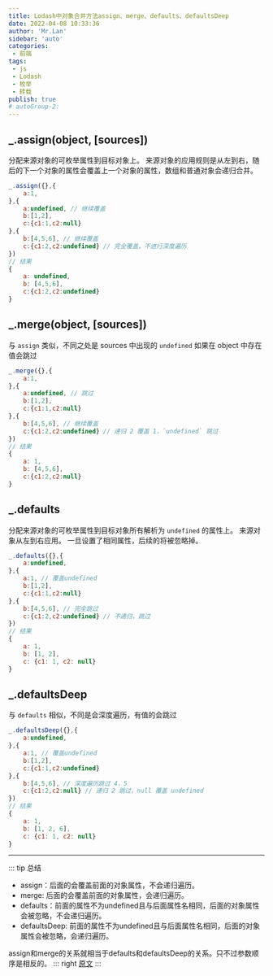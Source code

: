 ```yaml
--- 
title: Lodash中对象合并方法assign、merge、defaults、defaultsDeep
date: 2022-04-08 10:33:36
author: 'Mr.Lan'
sidebar: 'auto'
categories: 
 - 前端
tags: 
 - js
 - Lodash
 - 枚举
 - 转载
publish: true
# autoGroup-2: 
---
```


## _.assign(object, [sources])

分配来源对象的可枚举属性到目标对象上。 来源对象的应用规则是从左到右，随后的下一个对象的属性会覆盖上一个对象的属性，数组和普通对象会递归合并。

``` js
_.assign({},{
    a:1,
},{
    a:undefined, // 继续覆盖
    b:[1,2],
    c:{c1:1,c2:null}
},{
    b:[4,5,6], // 继续覆盖
    c:{c1:2,c2:undefined} // 完全覆盖，不进行深度遍历
})
// 结果
{
    a: undefined,
    b: [4,5,6],
    c:{c1:2,c2:undefined}
}
```

## _.merge(object, [sources])

与 `assign` 类似，不同之处是 sources 中出现的 `undefined` 如果在 object 中存在值会跳过

``` js
_.merge({},{
    a:1,
},{
    a:undefined, // 跳过
    b:[1,2],
    c:{c1:1,c2:null}
},{
    b:[4,5,6], // 继续覆盖
    c:{c1:2,c2:undefined} // 递归 2 覆盖 1，`undefined` 跳过
})
// 结果
{
    a: 1,
    b: [4,5,6],
    c:{c1:2,c2:null}
}
```

## _.defaults

分配来源对象的可枚举属性到目标对象所有解析为 `undefined` 的属性上。 来源对象从左到右应用。 一旦设置了相同属性，后续的将被忽略掉。

``` js
_.defaults({},{
    a:undefined,
},{
    a:1, // 覆盖undefined
    b:[1,2],
    c:{c1:1,c2:null}
},{
    b:[4,5,6], // 完全跳过
    c:{c1:2,c2:undefined} // 不递归，跳过
})
// 结果
{
    a: 1,
    b: [1, 2],
    c: {c1: 1, c2: null}
}
```
## _.defaultsDeep

与 `defaults` 相似，不同是会深度遍历，有值的会跳过

``` js
_.defaultsDeep({},{
    a:undefined,
},{
    a:1, // 覆盖undefined
    b:[1,2],
    c:{c1:1,c2:undefined}
},{
    b:[4,5,6], // 深度遍历跳过 4，5
    c:{c1:2,c2:null} // 递归 2 跳过，null 覆盖 undefined
})
// 结果
{
    a: 1,
    b: [1, 2, 6],
    c: {c1: 1, c2: null}
}
```

***

::: tip 总结
+ assign：后面的会覆盖前面的对象属性，不会递归遍历。
+ merge: 后面的会覆盖前面的对象属性，会递归遍历。
+ defaults：前面的属性不为undefined且与后面属性名相同，后面的对象属性会被忽略，不会递归遍历。
+ defaultsDeep: 前面的属性不为undefined且与后面属性名相同，后面的对象属性会被忽略，会递归遍历。

assign和merge的关系就相当于defaults和defaultsDeep的关系。只不过参数顺序是相反的。
::: right
[原文](https://blog.csdn.net/qwe435541908/article/details/105008730/)
:::
